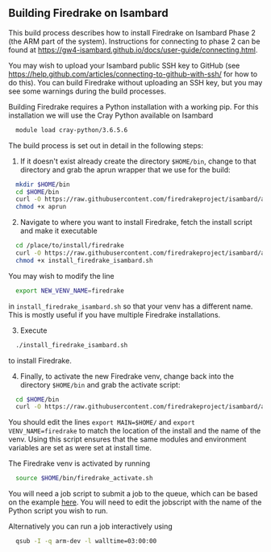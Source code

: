 ## Building Firedrake on Isambard

This build process describes how to install Firedrake on Isambard Phase 2
(the ARM part of the system).
Instructions for connecting to phase 2 can be found at
https://gw4-isambard.github.io/docs/user-guide/connecting.html.

You may wish to upload your Isambard public SSH key to GitHub (see
https://help.github.com/articles/connecting-to-github-with-ssh/
for how to do this).
You can build Firedrake without uploading an SSH key,
but you may see some warnings during the build processes.

Building Firedrake requires a Python installation with a working pip.
For this installation we will use the Cray Python available on Isambard

```bash
  module load cray-python/3.6.5.6
```

The build process is set out in detail in the following steps:

1. If it doesn't exist already create the directory `$HOME/bin`,
change to that directory and grab the aprun wrapper that we use for
the build:

```bash
  mkdir $HOME/bin
  cd $HOME/bin
  curl -O https://raw.githubusercontent.com/firedrakeproject/isambard/alternative_install/aprun
  chmod +x aprun
```

2. Navigate to where you want to install Firedrake, fetch the
install script and make it executable

```bash
  cd /place/to/install/firedrake
  curl -O https://raw.githubusercontent.com/firedrakeproject/isambard/alternative_install/install_firedrake_isambard.sh
  chmod +x install_firedrake_isambard.sh
```

You may wish to modify the line

```bash
  export NEW_VENV_NAME=firedrake
```

in `install_firedrake_isambard.sh` so that your venv has a different name.
This is mostly useful if you have multiple Firedrake installations.

3. Execute

```bash
  ./install_firedrake_isambard.sh
```

to install Firedrake.

4. Finally, to activate the new Firedrake venv, change back into the
directory `$HOME/bin` and grab the activate script:

```bash
  cd $HOME/bin
  curl -O https://raw.githubusercontent.com/firedrakeproject/isambard/alternative_install/firedrake_activate.sh
```

You should edit the lines `export MAIN=$HOME/` and `export VENV_NAME=firedrake`
to match the location of the install and the name of the venv.
Using this script ensures that the same modules and environment
variables are set as were set at install time.

The Firedrake venv is activated by running

```bash
  source $HOME/bin/firedrake_activate.sh
```

You will need a job script to submit a job to the queue, which can be
based on the example
[here](https://github.com/firedrakeproject/isambard/blob/alternative_install/example_firedrake_jobscript.sh).
You will need to edit the jobscript with the name of the Python script
you wish to run.

Alternatively you can run a job interactively using
```bash
  qsub -I -q arm-dev -l walltime=03:00:00
```
